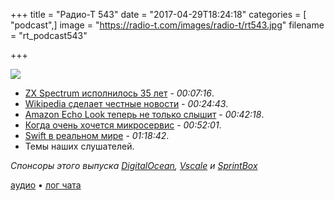 +++
title = "Радио-Т 543"
date = "2017-04-29T18:24:18"
categories = [ "podcast",]
image = "https://radio-t.com/images/radio-t/rt543.jpg"
filename = "rt_podcast543"

+++

![](https://radio-t.com/images/radio-t/rt543.jpg)

- [ZX Spectrum исполнилось 35 лет](https://geektimes.ru/post/288376/) - *00:07:16*.
- [Wikipedia сделает честные новости](http://www.bbc.co.uk/news/technology-39695767) - *00:24:43*.
- [Amazon Echo Look теперь не только слышит](https://www.wired.com/2017/04/amazon-echo-look-privacy/) - *00:42:18*.
- [Когда очень хочется микросервис](https://habrahabr.ru/company/microsoft/blog/327546/) - *00:52:01*.
- [Swift в реальном мире](https://www.skilled.io/u/swiftsummit/swift-with-a-hundred-engineers) - *01:18:42*.
- Темы наших слушателей.


*Спонсоры этого выпуска [DigitalOcean](https://www.digitalocean.com), [Vscale](http://bit.ly/radio-t_vscale) и [SprintBox](https://sprintbox.ru)*

[аудио](http://cdn.radio-t.com/rt_podcast543.mp3) • [лог чата](http://chat.radio-t.com/logs/radio-t-543.html)
<audio src="http://cdn.radio-t.com/rt_podcast543.mp3" preload="none"></audio>